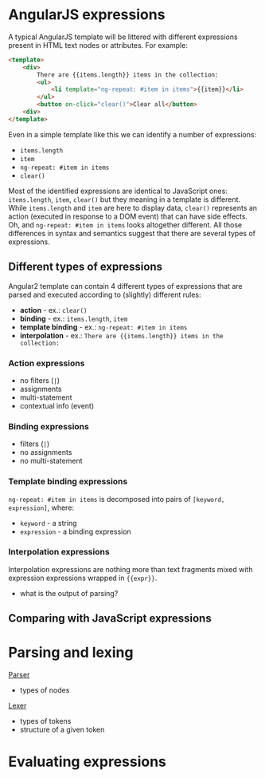 # AngularJS expressions

A typical AngularJS template will be littered with different expressions present in HTML text nodes or attributes. For example:

```html
<template>
    <div>
        There are {{items.length}} items in the collection:
        <ul>
            <li template="ng-repeat: #item in items">{{item}}</li>
        </ul>
        <button on-click="clear()">Clear all</button>
    <div>
</template>
```

Even in a simple template like this we can identify a number of expressions:
* `items.length`
* `item`
* `ng-repeat: #item in items`
* `clear()`

Most of the identified expressions are identical to JavaScript ones: `items.length`, `item`, `clear()` but they meaning in a template is different. While `items.length` and `item` are here to display data, `clear()` represents an action (executed in response to a DOM event) that can have side effects. Oh, and `ng-repeat: #item in items` looks altogether different. All those differences in syntax and semantics suggest that there are several types of expressions.

## Different types of expressions

Angular2 template can contain 4 different types of expressions that are parsed and executed according to (slightly) different rules:
* **action** - ex.: `clear()`
* **binding** - ex.: `items.length`, `item`
* **template binding** - ex.: `ng-repeat: #item in items`
* **interpolation** - ex.: `There are {{items.length}} items in the collection:`

### Action expressions

* no filters (`|`)
* assignments
* multi-statement
* contextual info (event)

### Binding expressions

* filters (`|`)
* no assignments
* no multi-statement

### Template binding expressions

`ng-repeat: #item in items` is decomposed into pairs of `[keyword, expression]`, where:
 * `keyword` - a string
 * `expression` - a binding expression

### Interpolation expressions

Interpolation expressions are nothing more than text fragments mixed with expression expressions wrapped in `{{expr}}`.

- what is the output of parsing?

## Comparing with JavaScript expressions

# Parsing and lexing

[Parser](https://github.com/angular/angular/blob/ec5cb3eb66aa343bbc7f67c182c1cc021ce04096/modules/change_detection/src/parser/parser.js#L35-L82)
- types of nodes

[Lexer](https://github.com/angular/angular/blob/master/modules/change_detection/src/parser/lexer.js)
- types of tokens
- structure of a given token

# Evaluating expressions